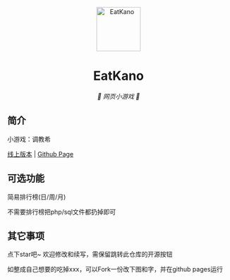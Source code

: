 <p align="center">
  <a href="https://xingye.me/game/eatkano"><img src="" width="100" height="100" alt="EatKano"></a>
</p>
<div align="center">

# EatKano

_🦌 网页小游戏 🥛_

</div>


## 简介

小游戏：调教希

[线上版本](https://xingye.me/game/eatkano/index.php)
|
[Github Page](https://1jiang11.github.io/EatKano/
)

## 可选功能

简易排行榜(日/周/月)

不需要排行榜把php/sql文件都扔掉即可

## 其它事项

点下star吧~ 欢迎修改和续写，需保留跳转此仓库的开源按钮

如整成自己想要的吃掉xxx，可以Fork一份改下图和字，并在github pages运行
